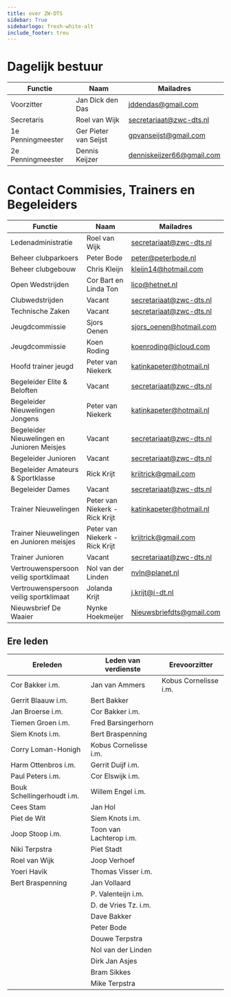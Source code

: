 ```yaml
---
title: over ZW-DTS
sidebar: True
sidebarlogo: fresh-white-alt
include_footer: treu
---
```

# Dagelijk bestuur

| Functie           | Naam                  | Mailadres                 |
| ----------------- | --------------------- | ------------------------- |
| Voorzitter        | Jan Dick den Das      | jddendas@gmail.com        |
| Secretaris        | Roel van Wijk         | secretariaat@zwc-dts.nl   |
| 1e Penningmeester | Ger Pieter van Seijst | gpvanseijst@gmail.com     |
| 2e Penningmeester | Dennis Keijzer        | denniskeijzer66@gmail.com |

# Contact Commisies, Trainers en Begeleiders

| Functie                                     | Naam                           | Mailadres                |
| ------------------------------------------- |--------------------------------|--------------------------|
| Ledenadministratie                          | Roel van Wijk                  | secretariaat@zwc-dts.nl  |
| Beheer clubparkoers                         | Peter Bode                     | peter@peterbode.nl       |
| Beheer clubgebouw                           | Chris Kleijn                   | kleijn14@hotmail.com     |
| Open Wedstrijden                            | Cor Bart en Linda Ton          | lico@hetnet.nl           |
| Clubwedstrijden                             | Vacant                         | secretariaat@zwc-dts.nl  |
| Technische Zaken                            | Vacant                         | secretariaat@zwc-dts.nl  |
| Jeugdcommissie                              | Sjors Oenen                    | sjors_oenen@hotmail.com  |
| Jeugdcommissie                              | Koen Roding                    | koenroding@icloud.com    |
| Hoofd trainer jeugd                         | Peter van Niekerk              | katinkapeter@hotmail.nl  |
| Begeleider Elite & Beloften                 | Vacant                         | secretariaat@zwc-dts.nl  |
| Begeleider Nieuwelingen Jongens             | Peter van Niekerk              | katinkapeter@hotmail.nl  |
| Begeleider Nieuwelingen en Junioren Meisjes | Vacant                         | secretariaat@zwc-dts.nl  |
| Begeleider Junioren                         | Vacant                         | secretariaat@zwc-dts.nl  |
| Begeleider Amateurs & Sportklasse           | Rick Krijt                     | krijtrick@gmail.com      |
| Begeleider Dames                            | Vacant                         | secretariaat@zwc-dts.nl  |
| Trainer Nieuwelingen                        | Peter van Niekerk - Rick Krijt | katinkapeter@hotmail.nl  |
| Trainer Nieuwelingen en Junioren meisjes    | Peter van Niekerk - Rick Krijt | krijtrick@gmail.com      |
| Trainer Junioren                            | Vacant                         | secretariaat@zwc-dts.nl  |
| Vertrouwenspersoon veilig sportklimaat      | Nol van der Linden             | nvln@planet.nl           |
| Vertrouwenspersoon veilig sportklimaat      | Jolanda Krijt                  | j.krijt@i-dt.nl          |
| Nieuwsbrief De Waaier                       | Nynke Hoekmeijer               | Nieuwsbriefdts@gmail.com |

## Ere leden

| Ereleden                   | Leden van verdienste    | Erevoorzitter         |
|----------------------------| ----------------------- | --------------------- |
| Cor Bakker i.m.            | Jan van Ammers          | Kobus Cornelisse i.m. |
| Gerrit Blaauw i.m.         | Bert Bakker             |                       |
| Jan Broerse i.m.           | Cor Bakker i.m.         |                       |
| Tiemen Groen i.m.          | Fred Barsingerhorn      |                       |
| Siem Knots i.m.            | Bert Braspenning        |                       |
| Corry Loman-Honigh         | Kobus Cornelisse i.m.   |                       |
| Harm Ottenbros i.m.        | Gerrit Duijf i.m.       |                       |
| Paul Peters i.m.           | Cor Elswijk i.m.        |                       |
| Bouk Schellingerhoudt i.m. | Willem Engel i.m.       |                       |
| Cees Stam                  | Jan Hol                 |                       |
| Piet de Wit                | Siem Knots i.m.         |                       |
| Joop Stoop i.m.            | Toon van Lachterop i.m. |                       |
| Niki Terpstra              | Piet Stadt              |                       |
| Roel van Wijk              | Joop Verhoef            |                       |
| Yoeri Havik                | Thomas Visser i.m.      |                       |
| Bert Braspenning           | Jan Vollaard            |                       |
|                            | P. Valenteijn i.m.      |                       |
|                            | D. de Vries Tz. i.m.    |                       |
|                            | Dave Bakker             |                       |
|                            | Peter Bode              |                       |
|                            | Douwe Terpstra          |                       |
|                            | Nol van der Linden      |                       |
|                            | Dirk Jan Asjes          |                       |
|                            | Bram Sikkes             |                       |
|                            | Mike Terpstra           |                       |
